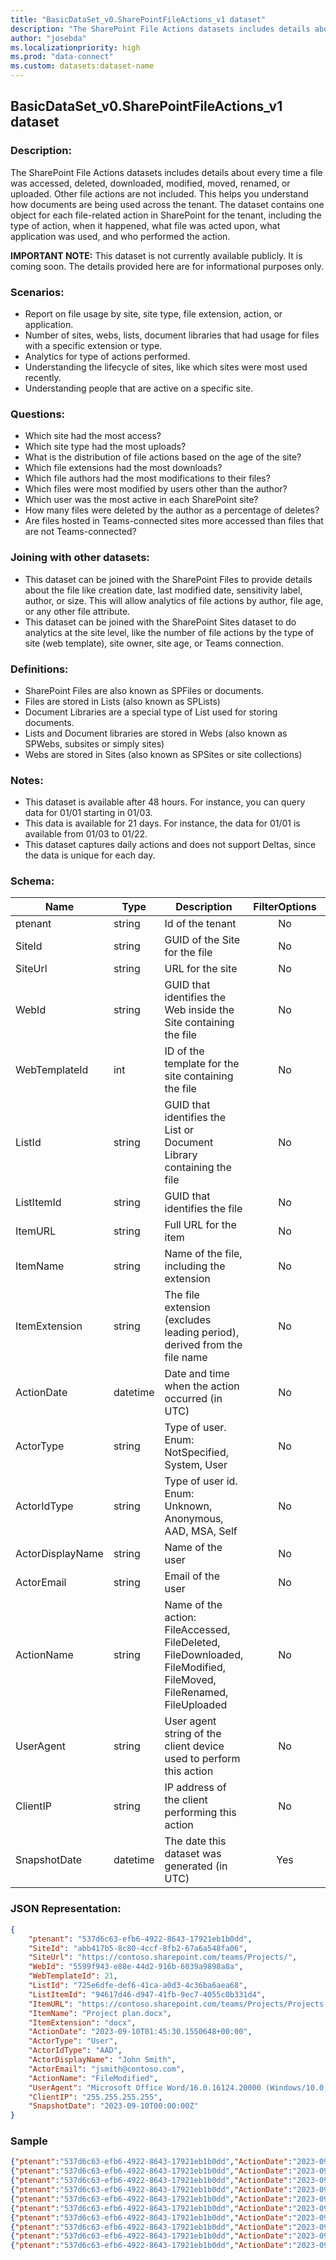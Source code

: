 ```yaml
---
title: "BasicDataSet_v0.SharePointFileActions_v1 dataset"
description: "The SharePoint File Actions datasets includes details about every file action"
author: "josebda"
ms.localizationpriority: high
ms.prod: "data-connect"
ms.custom: datasets:dataset-name
---
```


## BasicDataSet_v0.SharePointFileActions_v1 dataset

### Description: 

The SharePoint File Actions datasets includes details about every time a file was accessed, deleted, downloaded, modified, moved, renamed, or uploaded. Other file actions are not included. This helps you understand how documents are being used across the tenant. The dataset contains one object for each file-related action in SharePoint for the tenant, including the type of action, when it happened, what file was acted upon, what application was used, and who performed the action. 

**IMPORTANT NOTE:** This dataset is not currently available publicly. It is coming soon. The details provided here are for informational purposes only.

### Scenarios:

- Report on file usage by site, site type, file extension, action, or application. 
- Number of sites, webs, lists, document libraries that had usage for files with a specific extension or type.
- Analytics for type of actions performed.
- Understanding the lifecycle of sites, like which sites were most used recently. 
- Understanding people that are active on a specific site. 

### Questions:

- Which site had the most access?
- Which site type had the most uploads?
- What is the distribution of file actions based on the age of the site?
- Which file extensions had the most downloads?
- Which file authors had the most modifications to their files?
- Which files were most modified by users other than the author?
- Which user was the most active in each SharePoint site?
- How many files were deleted by the author as a percentage of deletes?
- Are files hosted in Teams-connected sites more accessed than files that are not Teams-connected?

### Joining with other datasets:

- This dataset can be joined with the SharePoint Files to provide details about the file like creation date, last modified date, sensitivity label, author, or size. This will allow analytics of file actions by author, file age, or any other file attribute.
- This dataset can be joined with the SharePoint Sites dataset to do analytics at the site level, like the number of file actions by the type of site (web template), site owner, site age, or Teams connection.

### Definitions:

- SharePoint Files are also known as SPFiles or documents.
- Files are stored in Lists (also known as SPLists)
- Document Libraries are a special type of List used for storing documents.
- Lists and Document libraries are stored in Webs (also known as SPWebs, subsites or simply sites)
- Webs are stored in Sites (also known as SPSites or site collections)

### Notes:

- This dataset is available after 48 hours. For instance, you can query data for 01/01 starting in 01/03.
- This data is available for 21 days. For instance, the data for 01/01 is available from 01/03 to 01/22.
- This dataset captures daily actions and does not support Deltas, since the data is unique for each day.

### Schema:

| **Name** | **Type** | **Description** | **FilterOptions** | **IsDateFilter** |
|-|-|-|:-:|:-:|
| ptenant | string | Id of the tenant | No | False |
| SiteId | string | GUID of the Site for the file | No | False |
| SiteUrl | string | URL for the site | No | False |
| WebId | string | GUID that identifies the Web inside the Site containing the file | No | False |
| WebTemplateId | int | ID of the template for the site containing the file | No | False |
| ListId | string | GUID that identifies the List or Document Library containing the file | No | False |
| ListItemId | string | GUID that identifies the file | No | False |
| ItemURL | string | Full URL for the item | No | False |
| ItemName | string | Name of the file, including the extension | No | False |
| ItemExtension | string | The file extension (excludes leading period), derived from the file name | No | False |
| ActionDate | datetime | Date and time when the action occurred (in UTC) | No | False |
| ActorType | string | Type of user. Enum: NotSpecified, System, User | No | False |
| ActorIdType | string | Type of user id. Enum: Unknown, Anonymous, AAD, MSA, Self | No | False |
| ActorDisplayName | string | Name of the user | No | False |
| ActorEmail | string | Email of the user | No | False |
| ActionName | string | Name of the action: FileAccessed, FileDeleted, FileDownloaded, FileModified, FileMoved, FileRenamed, FileUploaded | No | False |
| UserAgent | string | User agent string of the client device used to perform this action | No | False |
| ClientIP | string | IP address of the client performing this action | No | False |
| SnapshotDate | datetime | The date this dataset was generated (in UTC) | Yes | True |

### JSON Representation:

```json
{
    "ptenant": "537d6c63-efb6-4922-8643-17921eb1b0dd",
    "SiteId": "abb417b5-8c80-4ccf-8fb2-67a6a548fa06",
    "SiteUrl": "https://contoso.sharepoint.com/teams/Projects/",
    "WebId": "5599f943-e88e-44d2-916b-6039a9898a8a",
    "WebTemplateId": 21,
    "ListId": "725e6dfe-def6-41ca-a0d3-4c36ba6aea68",
    "ListItemId": "94617d46-d947-41fb-9ec7-4055c0b331d4",
    "ItemURL": "https://contoso.sharepoint.com/teams/Projects/Projects Spec Library/ProjectA/Specs/Project plan.docx",
    "ItemName": "Project plan.docx",
    "ItemExtension": "docx",
    "ActionDate": "2023-09-10T01:45:30.1550648+00:00",
    "ActorType": "User",
    "ActorIdType": "AAD",
    "ActorDisplayName": "John Smith",
    "ActorEmail": "jsmith@contoso.com",
    "ActionName": "FileModified",
    "UserAgent": "Microsoft Office Word/16.0.16124.20000 (Windows/10.0; Desktop WOW64; en-US; Desktop app; HP/HP Z240 Tower Workstation)",
    "ClientIP": "255.255.255.255",
    "SnapshotDate": "2023-09-10T00:00:00Z"
}
```

### Sample

```json
{"ptenant":"537d6c63-efb6-4922-8643-17921eb1b0dd","ActionDate":"2023-09-10T01:45:30.1550648+00:00","ActionName":"FileModified","ActorDisplayName":"John Smith","ActorEmail":"jsmith@contoso.com","ActorIdType":"AAD","ActorType":"User","ItemExtension":"docx","ItemName":"Project plan.docx","ItemURL":"https://contoso.sharepoint.com/teams/Projects/Projects Spec Library/ProjectA/Specs/Project plan.docx","ListId":"725e6dfe-def6-41ca-a0d3-4c36ba6aea68","ListItemId":"94617d46-d947-41fb-9ec7-4055c0b331d4","SiteId":"abb417b5-8c80-4ccf-8fb2-67a6a548fa06","SiteUrl":"https://contoso.sharepoint.com/teams/Projects/","UserAgent":"Microsoft Office Word/16.0.16124.20000 (Windows/10.0; Desktop WOW64; en-US; Desktop app; HP/HP Z240 Tower Workstation)","WebId":"5599f943-e88e-44d2-916b-6039a9898a8a","WebTemplateId":21,"SnapshotDate":"2023-09-10T00:00:00Z"}
{"ptenant":"537d6c63-efb6-4922-8643-17921eb1b0dd","ActionDate":"2023-09-10T05:28:57.6157508+00:00","ActionName":"FileMoved","ActorDisplayName":"John Smith","ActorEmail":"jsmith@contoso.com","ActorIdType":"AAD","ActorType":"User","ItemExtension":"docx","ItemName":"Project plan.docx","ItemURL":"https://contoso.sharepoint.com/teams/Projects/Projects Spec Library/ProjectA/Specs/Project plan.docx","ListId":"725e6dfe-def6-41ca-a0d3-4c36ba6aea68","ListItemId":"94617d46-d947-41fb-9ec7-4055c0b331d4","SiteId":"abb417b5-8c80-4ccf-8fb2-67a6a548fa06","SiteUrl":"https://contoso.sharepoint.com/teams/Projects/","UserAgent":"Microsoft Office Word/16.0.16124.20000 (Windows/10.0; Desktop WOW64; en-US; Desktop app; HP/HP Z240 Tower Workstation)","WebId":"5599f943-e88e-44d2-916b-6039a9898a8a","WebTemplateId":21,"SnapshotDate":"2023-09-10T00:00:00Z"}
{"ptenant":"537d6c63-efb6-4922-8643-17921eb1b0dd","ActionDate":"2023-09-10T03:30:09.9039112+00:00","ActionName":"FileDeleted","ActorDisplayName":"John Smith","ActorEmail":"jsmith@contoso.com","ActorIdType":"AAD","ActorType":"User","ItemExtension":"docx","ItemName":"Project plan.docx","ItemURL":"https://contoso.sharepoint.com/teams/Projects/Projects Spec Library/ProjectA/Specs/Project plan.docx","ListId":"725e6dfe-def6-41ca-a0d3-4c36ba6aea68","ListItemId":"94617d46-d947-41fb-9ec7-4055c0b331d4","SiteId":"abb417b5-8c80-4ccf-8fb2-67a6a548fa06","SiteUrl":"https://contoso.sharepoint.com/teams/Projects/","UserAgent":"Microsoft Office Word/16.0.16124.20000 (Windows/10.0; Desktop WOW64; en-US; Desktop app; HP/HP Z240 Tower Workstation)","WebId":"5599f943-e88e-44d2-916b-6039a9898a8a","WebTemplateId":21,"SnapshotDate":"2023-09-10T00:00:00Z"}
{"ptenant":"537d6c63-efb6-4922-8643-17921eb1b0dd","ActionDate":"2023-09-10T18:40:05.0860076+00:00","ActionName":"FileUploaded","ActorDisplayName":"John Smith","ActorEmail":"jsmith@contoso.com","ActorIdType":"AAD","ActorType":"User","ItemExtension":"docx","ItemName":"Project plan.docx","ItemURL":"https://contoso.sharepoint.com/teams/Projects/Projects Spec Library/ProjectA/Specs/Project plan.docx","ListId":"725e6dfe-def6-41ca-a0d3-4c36ba6aea68","ListItemId":"94617d46-d947-41fb-9ec7-4055c0b331d4","SiteId":"abb417b5-8c80-4ccf-8fb2-67a6a548fa06","SiteUrl":"https://contoso.sharepoint.com/teams/Projects/","UserAgent":"Microsoft Office Word/16.0.16124.20000 (Windows/10.0; Desktop WOW64; en-US; Desktop app; HP/HP Z240 Tower Workstation)","WebId":"5599f943-e88e-44d2-916b-6039a9898a8a","WebTemplateId":21,"SnapshotDate":"2023-09-10T00:00:00Z"}
{"ptenant":"537d6c63-efb6-4922-8643-17921eb1b0dd","ActionDate":"2023-09-10T21:37:58.8503815+00:00","ActionName":"FileDownloaded","ActorDisplayName":"John Smith","ActorEmail":"jsmith@contoso.com","ActorIdType":"AAD","ActorType":"User","ItemExtension":"docx","ItemName":"Project plan.docx","ItemURL":"https://contoso.sharepoint.com/teams/Projects/Projects Spec Library/ProjectA/Specs/Project plan.docx","ListId":"725e6dfe-def6-41ca-a0d3-4c36ba6aea68","ListItemId":"94617d46-d947-41fb-9ec7-4055c0b331d4","SiteId":"abb417b5-8c80-4ccf-8fb2-67a6a548fa06","SiteUrl":"https://contoso.sharepoint.com/teams/Projects/","UserAgent":"Microsoft Office Word/16.0.16124.20000 (Windows/10.0; Desktop WOW64; en-US; Desktop app; HP/HP Z240 Tower Workstation)","WebId":"5599f943-e88e-44d2-916b-6039a9898a8a","WebTemplateId":21,"SnapshotDate":"2023-09-10T00:00:00Z"}
{"ptenant":"537d6c63-efb6-4922-8643-17921eb1b0dd","ActionDate":"2023-09-10T02:00:19.1374469+00:00","ActionName":"FileMoved","ActorDisplayName":"John Smith","ActorEmail":"jsmith@contoso.com","ActorIdType":"AAD","ActorType":"User","ItemExtension":"docx","ItemName":"Project plan.docx","ItemURL":"https://contoso.sharepoint.com/teams/Projects/Projects Spec Library/ProjectA/Specs/Project plan.docx","ListId":"725e6dfe-def6-41ca-a0d3-4c36ba6aea68","ListItemId":"94617d46-d947-41fb-9ec7-4055c0b331d4","SiteId":"abb417b5-8c80-4ccf-8fb2-67a6a548fa06","SiteUrl":"https://contoso.sharepoint.com/teams/Projects/","UserAgent":"Microsoft Office Word/16.0.16124.20000 (Windows/10.0; Desktop WOW64; en-US; Desktop app; HP/HP Z240 Tower Workstation)","WebId":"5599f943-e88e-44d2-916b-6039a9898a8a","WebTemplateId":21,"SnapshotDate":"2023-09-10T00:00:00Z"}
{"ptenant":"537d6c63-efb6-4922-8643-17921eb1b0dd","ActionDate":"2023-09-10T23:50:55.7142137+00:00","ActionName":"FileUploaded","ActorDisplayName":"John Smith","ActorEmail":"jsmith@contoso.com","ActorIdType":"AAD","ActorType":"User","ItemExtension":"docx","ItemName":"Project plan.docx","ItemURL":"https://contoso.sharepoint.com/teams/Projects/Projects Spec Library/ProjectA/Specs/Project plan.docx","ListId":"725e6dfe-def6-41ca-a0d3-4c36ba6aea68","ListItemId":"94617d46-d947-41fb-9ec7-4055c0b331d4","SiteId":"abb417b5-8c80-4ccf-8fb2-67a6a548fa06","SiteUrl":"https://contoso.sharepoint.com/teams/Projects/","UserAgent":"Microsoft Office Word/16.0.16124.20000 (Windows/10.0; Desktop WOW64; en-US; Desktop app; HP/HP Z240 Tower Workstation)","WebId":"5599f943-e88e-44d2-916b-6039a9898a8a","WebTemplateId":21,"SnapshotDate":"2023-09-10T00:00:00Z"}
{"ptenant":"537d6c63-efb6-4922-8643-17921eb1b0dd","ActionDate":"2023-09-10T05:52:17.4978702+00:00","ActionName":"FileAccessed","ActorDisplayName":"John Smith","ActorEmail":"jsmith@contoso.com","ActorIdType":"AAD","ActorType":"User","ItemExtension":"docx","ItemName":"Project plan.docx","ItemURL":"https://contoso.sharepoint.com/teams/Projects/Projects Spec Library/ProjectA/Specs/Project plan.docx","ListId":"725e6dfe-def6-41ca-a0d3-4c36ba6aea68","ListItemId":"94617d46-d947-41fb-9ec7-4055c0b331d4","SiteId":"abb417b5-8c80-4ccf-8fb2-67a6a548fa06","SiteUrl":"https://contoso.sharepoint.com/teams/Projects/","UserAgent":"Microsoft Office Word/16.0.16124.20000 (Windows/10.0; Desktop WOW64; en-US; Desktop app; HP/HP Z240 Tower Workstation)","WebId":"5599f943-e88e-44d2-916b-6039a9898a8a","WebTemplateId":21,"SnapshotDate":"2023-09-10T00:00:00Z"}
{"ptenant":"537d6c63-efb6-4922-8643-17921eb1b0dd","ActionDate":"2023-09-10T12:03:18.5336543+00:00","ActionName":"FileDownloaded","ActorDisplayName":"John Smith","ActorEmail":"jsmith@contoso.com","ActorIdType":"AAD","ActorType":"User","ItemExtension":"docx","ItemName":"Project plan.docx","ItemURL":"https://contoso.sharepoint.com/teams/Projects/Projects Spec Library/ProjectA/Specs/Project plan.docx","ListId":"725e6dfe-def6-41ca-a0d3-4c36ba6aea68","ListItemId":"94617d46-d947-41fb-9ec7-4055c0b331d4","SiteId":"abb417b5-8c80-4ccf-8fb2-67a6a548fa06","SiteUrl":"https://contoso.sharepoint.com/teams/Projects/","UserAgent":"Microsoft Office Word/16.0.16124.20000 (Windows/10.0; Desktop WOW64; en-US; Desktop app; HP/HP Z240 Tower Workstation)","WebId":"5599f943-e88e-44d2-916b-6039a9898a8a","WebTemplateId":21,"SnapshotDate":"2023-09-10T00:00:00Z"}
{"ptenant":"537d6c63-efb6-4922-8643-17921eb1b0dd","ActionDate":"2023-09-10T14:08:19.3283304+00:00","ActionName":"FileDeleted","ActorDisplayName":"John Smith","ActorEmail":"jsmith@contoso.com","ActorIdType":"AAD","ActorType":"User","ItemExtension":"docx","ItemName":"Project plan.docx","ItemURL":"https://contoso.sharepoint.com/teams/Projects/Projects Spec Library/ProjectA/Specs/Project plan.docx","ListId":"725e6dfe-def6-41ca-a0d3-4c36ba6aea68","ListItemId":"94617d46-d947-41fb-9ec7-4055c0b331d4","SiteId":"abb417b5-8c80-4ccf-8fb2-67a6a548fa06","SiteUrl":"https://contoso.sharepoint.com/teams/Projects/","UserAgent":"Microsoft Office Word/16.0.16124.20000 (Windows/10.0; Desktop WOW64; en-US; Desktop app; HP/HP Z240 Tower Workstation)","WebId":"5599f943-e88e-44d2-916b-6039a9898a8a","WebTemplateId":21,"SnapshotDate":"2023-09-10T00:00:00Z"}
```
